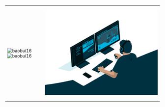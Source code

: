 <table style="width:100%;">
  <tr>
    <td>
      <img src="https://github-readme-stats.vercel.app/api/top-langs/?username=baobui16&bg_color=FFFFFF00&text_color=179fa3&layout=compact&hide=CSS&langs_count=10&custom_title=Top%20ngôn%20ngữ%20được%20dùng" alt="baobui16" width="100%"/>
      <img src="https://github-readme-stats.vercel.app/api?username=baobui16&bg_color=FFFFFF00&text_color=179fa3&show_icons=true&count_private=true&include_all_commits=true&custom_title=Hoạt%20động%20trên%20Github" alt="baobui16" width="100%"/>
    </td>
    <td>
      <p align="center"> 
        <img src="https://github.com/CodexploreRepo/CodexploreRepo/blob/master/.github/assets/coding.gif?raw=true" alt="dev" width="100%"/>
      </p>
    </td>
  </tr>
</table>
